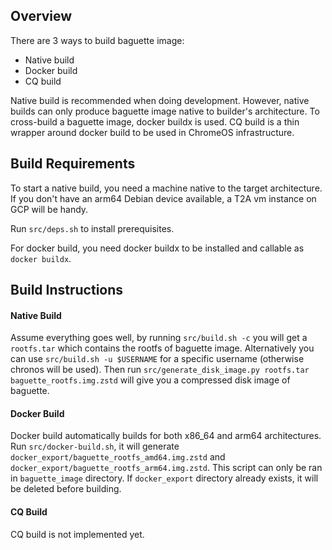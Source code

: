 ## Overview

There are 3 ways to build baguette image:
- Native build
- Docker build
- CQ build

Native build is recommended when doing development. However, native builds can only produce baguette image native to builder's architecture. To cross-build a baguette image, docker buildx is used. CQ build is a thin wrapper around docker build to be used in ChromeOS infrastructure.

## Build Requirements

To start a native build, you need a machine native to the target architecture. If you don't have an arm64 Debian device available, a T2A vm instance on GCP will be handy.

Run `src/deps.sh` to install prerequisites.

For docker build, you need docker buildx to be installed and callable as `docker buildx`.

## Build Instructions

#### Native Build

Assume everything goes well, by running `src/build.sh -c` you will get a `rootfs.tar` which contains the rootfs of baguette image.
Alternatively you can use `src/build.sh -u $USERNAME` for a specific username (otherwise chronos will be used).
Then run `src/generate_disk_image.py rootfs.tar baguette_rootfs.img.zstd` will give you a compressed disk image of baguette.

#### Docker Build

Docker build automatically builds for both x86_64 and arm64 architectures.
Run `src/docker-build.sh`, it will generate `docker_export/baguette_rootfs_amd64.img.zstd` and `docker_export/baguette_rootfs_arm64.img.zstd`. This script can only be ran in `baguette_image` directory.
If `docker_export` directory already exists, it will be deleted before building.

#### CQ Build

CQ build is not implemented yet.
